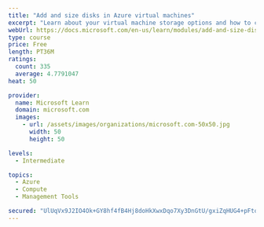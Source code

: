 ```yaml
---
title: "Add and size disks in Azure virtual machines"
excerpt: "Learn about your virtual machine storage options and how to choose between standard and premium, managed and unmanaged disks for your Azure virtual machine."
webUrl: https://docs.microsoft.com/en-us/learn/modules/add-and-size-disks-in-azure-virtual-machines/
type: course
price: Free
length: PT36M
ratings:
  count: 335
  average: 4.7791047
heat: 50

provider:
  name: Microsoft Learn
  domain: microsoft.com
  images:
    - url: /assets/images/organizations/microsoft.com-50x50.jpg
      width: 50
      height: 50

levels:
  - Intermediate

topics:
  - Azure
  - Compute
  - Management Tools

secured: "UlUqVx9J2IO4Ok+GY8hf4fB4Hj8doHkXwxDqo7Xy3DnGtU/gxiZqHUG4+pFtoDlDh4OOurkwFJNjRKwZy8RV7iHkLeQ5Esv1gdTPwXOHMEWtr6opscFiiJhY5LiMAJC1SV/2wtQtBfFpYxgRG37M7560wCNL9YJxNOIWvEt9oODIsITL8yO8U1Klsq8F1Kz7S9QjX6iP2fBQOFEVUO5+aNDwLuiFk5Iyalq5UFhSDHInbWKMOh5rKhXIjX1MrnE75LgUCIxVuKNZ7CidpiEtwaizEYWeAFsOmADZghIrCut6qPnKJq0UMKXCWTWUekn2AwUYYR/5fvN/T03f6A09rjatUwIOTrj5WBItodgYX4CgBEPXZMqCx6+wFhQjdH0jz44oEm2sdlIAxGOYgrIXAWMR70S5wi4VqZfuxF+SWXs=;ZQ8/GO78wu5OA7fN0kxM4w=="
---
```



